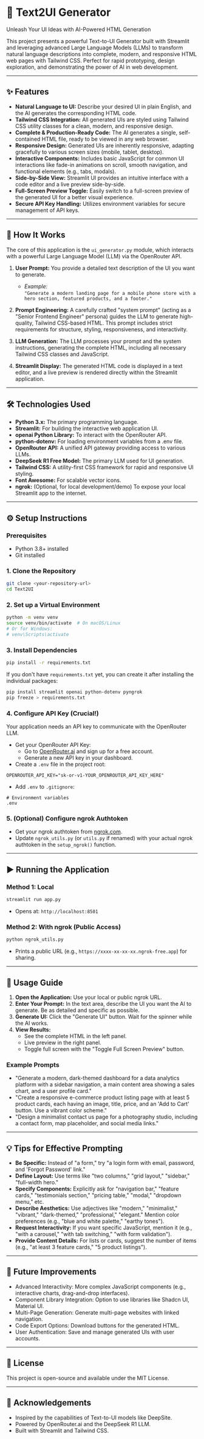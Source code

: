 # 🧠 Text2UI Generator

Unleash Your UI Ideas with AI-Powered HTML Generation

This project presents a powerful Text-to-UI Generator built with Streamlit and leveraging advanced Large Language Models (LLMs) to transform natural language descriptions into complete, modern, and responsive HTML web pages with Tailwind CSS. Perfect for rapid prototyping, design exploration, and demonstrating the power of AI in web development.

---

## ✨ Features

- **Natural Language to UI:** Describe your desired UI in plain English, and the AI generates the corresponding HTML code.
- **Tailwind CSS Integration:** All generated UIs are styled using Tailwind CSS utility classes for a clean, modern, and responsive design.
- **Complete & Production-Ready Code:** The AI generates a single, self-contained HTML file, ready to be viewed in any web browser.
- **Responsive Design:** Generated UIs are inherently responsive, adapting gracefully to various screen sizes (mobile, tablet, desktop).
- **Interactive Components:** Includes basic JavaScript for common UI interactions like fade-in animations on scroll, smooth navigation, and functional elements (e.g., tabs, modals).
- **Side-by-Side View:** Streamlit UI provides an intuitive interface with a code editor and a live preview side-by-side.
- **Full-Screen Preview Toggle:** Easily switch to a full-screen preview of the generated UI for a better visual experience.
- **Secure API Key Handling:** Utilizes environment variables for secure management of API keys.

---

## 🚀 How It Works

The core of this application is the `ui_generator.py` module, which interacts with a powerful Large Language Model (LLM) via the OpenRouter API.

1. **User Prompt:** You provide a detailed text description of the UI you want to generate.
   - _Example:_  
     `"Generate a modern landing page for a mobile phone store with a hero section, featured products, and a footer."`

2. **Prompt Engineering:** A carefully crafted "system prompt" (acting as a "Senior Frontend Engineer" persona) guides the LLM to generate high-quality, Tailwind CSS-based HTML. This prompt includes strict requirements for structure, styling, responsiveness, and interactivity.

3. **LLM Generation:** The LLM processes your prompt and the system instructions, generating the complete HTML, including all necessary Tailwind CSS classes and JavaScript.

4. **Streamlit Display:** The generated HTML code is displayed in a text editor, and a live preview is rendered directly within the Streamlit application.

---

## 🛠️ Technologies Used

- **Python 3.x:** The primary programming language.
- **Streamlit:** For building the interactive web application UI.
- **openai Python Library:** To interact with the OpenRouter API.
- **python-dotenv:** For loading environment variables from a .env file.
- **OpenRouter API:** A unified API gateway providing access to various LLMs.
- **DeepSeek R1 Free Model:** The primary LLM used for UI generation.
- **Tailwind CSS:** A utility-first CSS framework for rapid and responsive UI styling.
- **Font Awesome:** For scalable vector icons.
- **ngrok:** (Optional, for local development/demo) To expose your local Streamlit app to the internet.

---

## ⚙️ Setup Instructions

### Prerequisites

- Python 3.8+ installed
- Git installed

### 1. Clone the Repository

```sh
git clone <your-repository-url>
cd Text2UI
```

### 2. Set up a Virtual Environment

```sh
python -m venv venv
source venv/bin/activate  # On macOS/Linux
# Or for Windows:
# venv\Scripts\activate
```

### 3. Install Dependencies

```sh
pip install -r requirements.txt
```
If you don't have `requirements.txt` yet, you can create it after installing the individual packages:

```sh
pip install streamlit openai python-dotenv pyngrok
pip freeze > requirements.txt
```

### 4. Configure API Key (Crucial!)

Your application needs an API key to communicate with the OpenRouter LLM.

- Get your OpenRouter API Key:
  - Go to [OpenRouter.ai](https://openrouter.ai/) and sign up for a free account.
  - Generate a new API key in your dashboard.
- Create a `.env` file in the project root:

```
OPENROUTER_API_KEY="sk-or-v1-YOUR_OPENROUTER_API_KEY_HERE"
```

- Add `.env` to `.gitignore`:

```
# Environment variables
.env
```

### 5. (Optional) Configure ngrok Authtoken

- Get your ngrok authtoken from [ngrok.com](https://ngrok.com/).
- Update `ngrok_utils.py` (or `utils.py` if renamed) with your actual ngrok authtoken in the `setup_ngrok()` function.

---

## ▶️ Running the Application

### Method 1: Local

```sh
streamlit run app.py
```

- Opens at: `http://localhost:8501`

### Method 2: With ngrok (Public Access)

```sh
python ngrok_utils.py
```

- Prints a public URL (e.g., `https://xxxx-xx-xx-xx.ngrok-free.app`) for sharing.

---

## 📝 Usage Guide

1. **Open the Application:** Use your local or public ngrok URL.
2. **Enter Your Prompt:** In the text area, describe the UI you want the AI to generate. Be as detailed and specific as possible.
3. **Generate UI:** Click the "Generate UI" button. Wait for the spinner while the AI works.
4. **View Results:**  
    - See the complete HTML in the left panel.
    - Live preview in the right panel.
    - Toggle full screen with the "Toggle Full Screen Preview" button.

### Example Prompts

- "Generate a modern, dark-themed dashboard for a data analytics platform with a sidebar navigation, a main content area showing a sales chart, and a user profile card."
- "Create a responsive e-commerce product listing page with at least 5 product cards, each having an image, title, price, and an 'Add to Cart' button. Use a vibrant color scheme."
- "Design a minimalist contact us page for a photography studio, including a contact form, map placeholder, and social media links."

---

## 💡 Tips for Effective Prompting

- **Be Specific:** Instead of "a form," try "a login form with email, password, and 'Forgot Password' link."
- **Define Layout:** Use terms like "two columns," "grid layout," "sidebar," "full-width hero."
- **Specify Components:** Explicitly ask for "navigation bar," "feature cards," "testimonials section," "pricing table," "modal," "dropdown menu," etc.
- **Describe Aesthetics:** Use adjectives like "modern," "minimalist," "vibrant," "dark-themed," "professional," "elegant." Mention color preferences (e.g., "blue and white palette," "earthy tones").
- **Request Interactivity:** If you want specific JavaScript, mention it (e.g., "with a carousel," "with tab switching," "with form validation").
- **Provide Content Details:** For lists or cards, suggest the number of items (e.g., "at least 3 feature cards," "5 product listings").

---

## 🔮 Future Improvements

- Advanced Interactivity: More complex JavaScript components (e.g., interactive charts, drag-and-drop interfaces).
- Component Library Integration: Option to use libraries like Shadcn UI, Material UI.
- Multi-Page Generation: Generate multi-page websites with linked navigation.
- Code Export Options: Download buttons for the generated HTML.
- User Authentication: Save and manage generated UIs with user accounts.

---

## 📄 License

This project is open-source and available under the MIT License.

---

## 🙏 Acknowledgements

- Inspired by the capabilities of Text-to-UI models like DeepSite.
- Powered by OpenRouter.ai and the DeepSeek R1 LLM.
- Built with Streamlit and Tailwind CSS.
